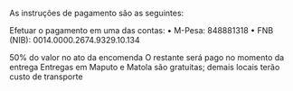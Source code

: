 As instruções de pagamento são as seguintes:

Efetuar o pagamento em uma das contas:
• M-Pesa: 848881318
• FNB (NIB): 0014.0000.2674.9329.10.134

50% do valor no ato da encomenda
O restante será pago no momento da entrega
Entregas em Maputo e Matola são gratuitas; demais locais terão custo de transporte